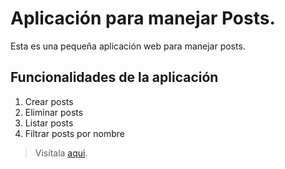 # Aplicación para manejar Posts.

Esta es una pequeña aplicación web para manejar posts.

## Funcionalidades de la aplicación 

1. Crear posts
2. Eliminar posts
3. Listar posts
4. Filtrar posts por nombre

> Visítala [aqui](https://app-posts.herokuapp.com).



